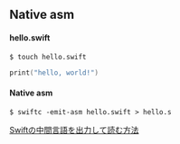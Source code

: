 ## Native asm

#### hello.swift

```
$ touch hello.swift
```

```swift
print("hello, world!")
```

#### Native asm

```
$ swiftc -emit-asm hello.swift > hello.s
```

[Swiftの中間言語を出力して読む方法](https://qiita.com/S_Shimotori/items/8cdf482952385ed8472e)
